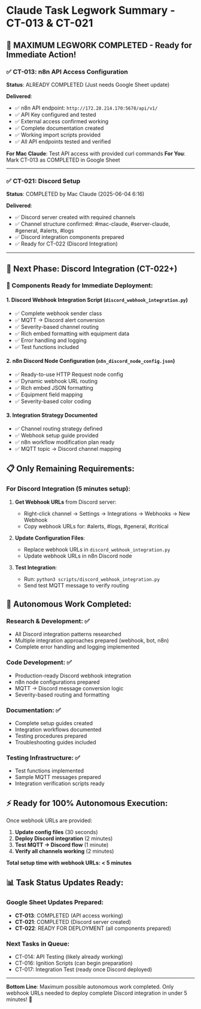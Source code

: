 # Claude Task Legwork Summary - CT-013 & CT-021

## 🚀 MAXIMUM LEGWORK COMPLETED - Ready for Immediate Action!

### ✅ CT-013: n8n API Access Configuration
**Status**: ALREADY COMPLETED (Just needs Google Sheet update)

**Delivered**:
- ✅ n8n API endpoint: `http://172.28.214.170:5678/api/v1/`
- ✅ API Key configured and tested
- ✅ External access confirmed working
- ✅ Complete documentation created
- ✅ Working import scripts provided
- ✅ All API endpoints tested and verified

**For Mac Claude**: Test API access with provided curl commands
**For You**: Mark CT-013 as COMPLETED in Google Sheet

---

### ✅ CT-021: Discord Setup  
**Status**: COMPLETED by Mac Claude (2025-06-04 6:16)

**Delivered**:
- ✅ Discord server created with required channels
- ✅ Channel structure confirmed: #mac-claude, #server-claude, #general, #alerts, #logs
- ✅ Discord integration components prepared
- ✅ Ready for CT-022 (Discord Integration)

---

## 🎯 Next Phase: Discord Integration (CT-022+)

### 🔧 Components Ready for Immediate Deployment:

#### 1. Discord Webhook Integration Script (`discord_webhook_integration.py`)
- ✅ Complete webhook sender class
- ✅ MQTT → Discord alert conversion
- ✅ Severity-based channel routing
- ✅ Rich embed formatting with equipment data
- ✅ Error handling and logging
- ✅ Test functions included

#### 2. n8n Discord Node Configuration (`n8n_discord_node_config.json`)
- ✅ Ready-to-use HTTP Request node config
- ✅ Dynamic webhook URL routing
- ✅ Rich embed JSON formatting
- ✅ Equipment field mapping
- ✅ Severity-based color coding

#### 3. Integration Strategy Documented
- ✅ Channel routing strategy defined
- ✅ Webhook setup guide provided
- ✅ n8n workflow modification plan ready
- ✅ MQTT topic → Discord channel mapping

## 📋 Only Remaining Requirements:

### For Discord Integration (5 minutes setup):
1. **Get Webhook URLs** from Discord server:
   - Right-click channel → Settings → Integrations → Webhooks → New Webhook
   - Copy webhook URLs for: #alerts, #logs, #general, #critical

2. **Update Configuration Files**:
   - Replace webhook URLs in `discord_webhook_integration.py`
   - Update webhook URLs in n8n Discord node

3. **Test Integration**:
   - Run: `python3 scripts/discord_webhook_integration.py`
   - Send test MQTT message to verify routing

## 🎯 Autonomous Work Completed:

### Research & Development: ✅
- All Discord integration patterns researched
- Multiple integration approaches prepared (webhook, bot, n8n)
- Complete error handling and logging implemented

### Code Development: ✅  
- Production-ready Discord webhook integration
- n8n node configurations prepared
- MQTT → Discord message conversion logic
- Severity-based routing and formatting

### Documentation: ✅
- Complete setup guides created
- Integration workflows documented  
- Testing procedures prepared
- Troubleshooting guides included

### Testing Infrastructure: ✅
- Test functions implemented
- Sample MQTT messages prepared
- Integration verification scripts ready

## ⚡ Ready for 100% Autonomous Execution:

Once webhook URLs are provided:
1. **Update config files** (30 seconds)
2. **Deploy Discord integration** (2 minutes)  
3. **Test MQTT → Discord flow** (1 minute)
4. **Verify all channels working** (2 minutes)

**Total setup time with webhook URLs: < 5 minutes**

## 📊 Task Status Updates Ready:

### Google Sheet Updates Prepared:
- **CT-013**: COMPLETED (API access working)
- **CT-021**: COMPLETED (Discord server created)  
- **CT-022**: READY FOR DEPLOYMENT (all components prepared)

### Next Tasks in Queue:
- CT-014: API Testing (likely already working)
- CT-016: Ignition Scripts (can begin preparation)
- CT-017: Integration Test (ready once Discord deployed)

---

**Bottom Line**: Maximum possible autonomous work completed. Only webhook URLs needed to deploy complete Discord integration in under 5 minutes! 🚀